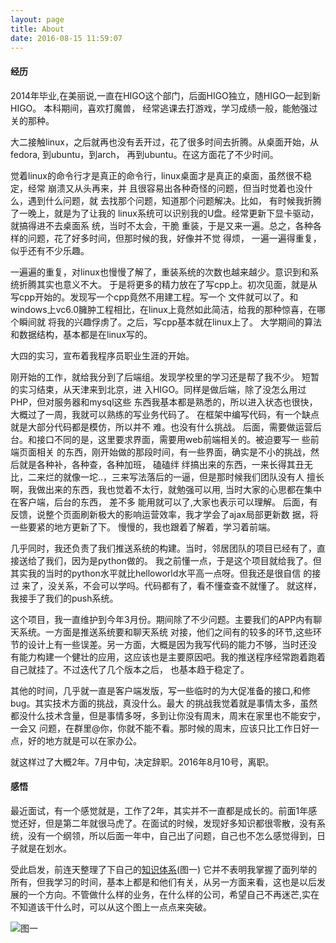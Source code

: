 ```yaml
---
layout: page
title: About
date: 2016-08-15 11:59:07
---
```

#### 经历

2014年毕业,在美丽说,一直在HIGO这个部门，后面HIGO独立，随HIGO一起到新HIGO。 本科期间，喜欢打魔兽， 经常逃课去打游戏，学习成绩一般，能勉强过关的那种。

大二接触linux，之后就再也没有丢开过，花了很多时间去折腾。从桌面开始，从fedora, 到ubuntu，到arch， 再到ubuntu。在这方面花了不少时间。

觉着linux的命令行才是真正的命令行，linux桌面才是真正的桌面，虽然很不稳定，经常 崩溃又从头再来，并 且很容易出各种奇怪的问题，但当时觉着也没什么，遇到什么问题，就 去找那个问题，知道那个问题解决。比如， 有时候我折腾了一晚上，就是为了让我的 linux系统可以识别我的U盘。经常更新下显卡驱动，就搞得进不去桌面系 统，当时不太会，干脆 重装，于是又来一遍。总之，各种各样的问题，花了好多时间，但那时候的我，好像并不觉 得烦， 一遍一遍得重复，似乎还有不少乐趣。

一遍遍的重复，对linux也慢慢了解了，重装系统的次数也越来越少。意识到和系统折腾其实也意义不大。 于是将更多的精力放在了写cpp上。初次见面，就是从写cpp开始的。发现写一个cpp竟然不用建工程。写一个 文件就可以了。和windows上vc6.0臃肿工程相比，在linux上竟然如此简洁，给我的那种惊喜，在哪个瞬间就 将我的兴趣俘虏了。之后，写cpp基本就在linux上了。 大学期间的算法和数据结构，基本都是在linux写的。

大四的实习，宣布着我程序员职业生涯的开始。

刚开始的工作，就给我分到了后端组。发现学校里的学习还是帮了我不少。 短暂的实习结束，从天津来到北京，进 入HIGO。同样是做后端，除了没怎么用过PHP，但对服务器和mysql这些 东西我基本都是熟悉的，所以进入状态也很快， 大概过了一周，我就可以熟练的写业务代码了。 在框架中编写代码，有一个缺点就是大部分代码都是模仿，所以并不 难。也没有什么挑战。 后面，需要做运营后台。和接口不同的是，这里要求界面，需要用web前端相关的。被迫要写一 些前端页面相关 的东西，刚开始做的那段时间，有一些界面，确实是不小的挑战，然后就是各种补，各种查，各种加班， 磕磕绊 绊搞出来的东西，一来长得其丑无比，二来烂的就像一坨..，三来写法落后的一逼，但是那时候我们团队没有人 擅长啊，我做出来的东西，我也觉着不太行，就勉强可以用,  当时大家的心思都在集中在客户端，后台的东西， 差不多 能用就可以了,大家也表示可以理解。 后面，有反馈，说整个页面刷新极大的影响运营效率，我才学会了ajax局部更新数 据，将一些要紧的地方更新了下。 慢慢的，我也跟着了解着，学习着前端。

几乎同时，我还负责了我们推送系统的构建。当时，邻居团队的项目已经有了，直接送给了我们，因为是python做的。 我之前懂一点，于是这个项目就给我了。但其实我的当时的python水平就比helloworld水平高一点呀。但我还是很自信 的接过 来了，没关系，不会可以学吗。代码都有了，看不懂查查不就懂了。 就这样，我接手了我们的push系统。

这个项目，我一直维护到今年3月份。期间除了不少问题。主要我们的APP内有聊天系统。一方面是推送系统要和聊天系统 对接，他们之间有的较多的环节,这些环节的设计上有一些误差。另一方面，大概是因为我写代码的能力不够，当时还没 有能力构建一个健壮的应用，这应该也是主要原因吧。我的推送程序经常跑着跑着自己就挂了。不过迭代了几个版本之后， 也基本趋于稳定了。

其他的时间，几乎就一直是客户端发版，写一些临时的为大促准备的接口,和修bug。其实技术方面的挑战，真没什么。最大 的挑战我觉着就是事情太多，虽然都没什么技术含量，但是事情多呀，多到让你没有周末，周末在家里也不能安宁，一会又 问题，在群里@你，你就不能不看。那时候的周末，应该只比工作日好一点，好的地方就是可以在家办公。 

就这样过了大概2年。7月中旬，决定辞职。2016年8月10号，离职。

#### 感悟

最近面试，有一个感觉就是，工作了2年，其实并不一直都是成长的。前面1年感觉还好，但是第二年就很马虎了。在面试的时候，发现好多知识都很零散，没有系统，没有一个纲领，所以后面一年中，自己出了问题，自己也不怎么感觉得到，日子就是在划水。

受此启发，前连天整理了下自己的[知识体系](http://img.nofile.cc/cs.png)(图一) 它并不表明我掌握了面列举的所有，但我学习的时间，基本上都是和他们有关，从另一方面来看，这也是以后发展的一个方向。不管做什么样的业务，在什么样的公司，希望自己不再迷芒,实在不知道该干什么时，可以从这个图上一点点来突破。

![图一](https://img.nofile.cc/cs.png)
